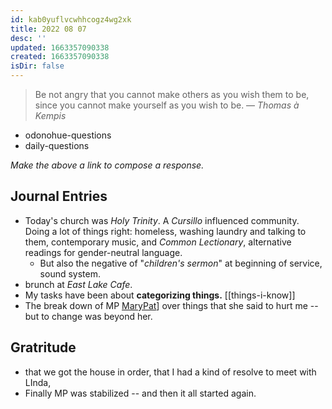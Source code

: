 ```yaml
---
id: kab0yuflvcwhhcogz4wg2xk
title: 2022 08 07
desc: ''
updated: 1663357090338
created: 1663357090338
isDir: false
---
```

> Be not angry that you cannot make others as you wish them to be, since you cannot make yourself as you wish to be.
> — <cite>Thomas à Kempis</cite>
- odonohue-questions
- daily-questions

*Make the above a link to compose a response.*
## Journal Entries
-  Today's church was *Holy Trinity*. A *Cursillo* influenced community. Doing a lot of things right: homeless, washing laundry and talking to them, contemporary music, and *Common Lectionary*, alternative readings for gender-neutral language.
	- But also the negative of "*children's sermon*" at beginning of service, sound system.
- brunch at *East Lake Cafe*.
- My tasks have been about **categorizing things.** [[things-i-know]] 
- The break down of MP [MaryPat](MaryPat.md)] over things that she said to hurt me -- but to change was beyond her.

 
## Gratritude
- that we got the house in order, that I had a  kind of resolve to meet with LInda, 
- Finally MP was stabilized -- and then it all started again.


